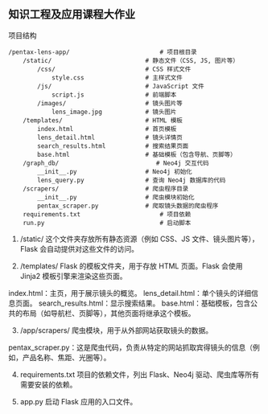 ## 知识工程及应用课程大作业
项目结构
```plaintext
/pentax-lens-app/                         # 项目根目录
    /static/                          # 静态文件（CSS, JS, 图片等）
        /css/                         # CSS 样式文件
            style.css                 # 主样式文件
        /js/                          # JavaScript 文件
            script.js                 # 前端脚本
        /images/                      # 镜头图片等
            lens_image.jpg            # 镜头图片
    /templates/                       # HTML 模板
        index.html                    # 首页模板
        lens_detail.html              # 镜头详情页
        search_results.html           # 搜索结果页面
        base.html                     # 基础模板（包含导航、页脚等）
    /graph_db/                           # Neo4j 交互代码
        __init__.py                   # Neo4j 初始化
        lens_query.py                 # 查询 Neo4j 数据库的代码
    /scrapers/                        # 爬虫程序目录
        __init__.py                   # 爬虫模块初始化
        pentax_scraper.py             # 爬取镜头数据的爬虫程序
    requirements.txt                      # 项目依赖
    run.py                                # 启动脚本
```

1. /static/
这个文件夹存放所有静态资源（例如 CSS、JS 文件、镜头图片等），Flask 会自动提供对这些文件的访问。

2. /templates/
Flask 的模板文件夹，用于存放 HTML 页面。Flask 会使用 Jinja2 模板引擎来渲染这些页面。

index.html：主页，用于展示镜头的概览。
lens_detail.html：单个镜头的详细信息页面。
search_results.html：显示搜索结果。
base.html：基础模板，包含公共的布局（如导航栏、页脚等），其他页面将继承这个模板。

3. /app/scrapers/
爬虫模块，用于从外部网站获取镜头的数据。

pentax_scraper.py：这是爬虫代码，负责从特定的网站抓取宾得镜头的信息（例如，产品名称、焦距、光圈等）。

4. requirements.txt
项目的依赖文件，列出 Flask、Neo4j 驱动、爬虫库等所有需要安装的依赖。

5. app.py
启动 Flask 应用的入口文件。
